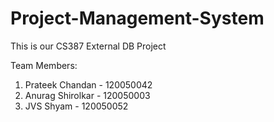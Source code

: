 Project-Management-System
=========================

This is our CS387 External DB Project

Team Members:
1. Prateek Chandan - 120050042
2. Anurag Shirolkar - 120050003
3. JVS Shyam - 120050052
